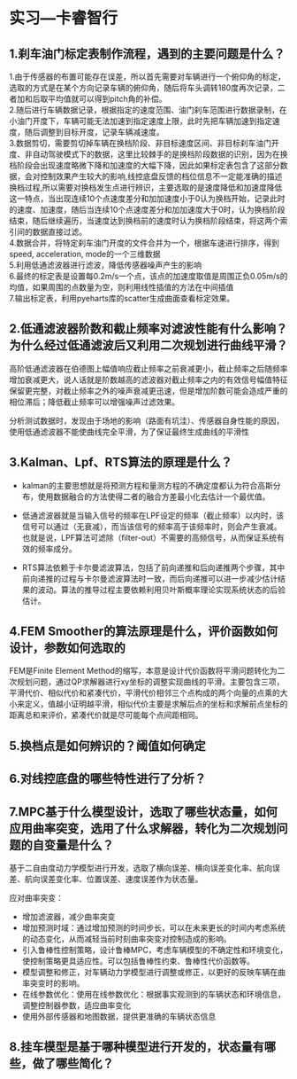# 实习—卡睿智行
## 1.刹车油门标定表制作流程，遇到的主要问题是什么？
1.由于传感器的布置可能存在误差，所以首先需要对车辆进行一个俯仰角的标定，选取的方式是在某个方向记录车辆的俯仰角，随后将车头调转180度再次记录，二者加和后取平均值就可以得到pitch角的补偿。<br>
2.随后进行车辆数据记录，根据指定的速度范围、油门刹车范围进行数据录制，在小油门开度下，车辆可能无法加速到指定速度上限，此时先把车辆加速到指定速度，随后调整到目标开度，记录车辆减速度。<br>
3.数据剪切，需要剪切掉车辆在换档阶段、非目标速度区间、非目标刹车油门开度、非自动驾驶模式下的数据，这里比较棘手的是换档阶段数据的识别，因为在换档阶段会出现速度略微下降和加速度的大幅下降，因此如果标定表包含了这部分数据，会对控制效果产生较大的影响,线控底盘反馈的档位信息不一定能准确的描述换档过程,所以需要对换档发生点进行辨识，主要选取的是速度降低和加速度降低这一特点，当出现连续10个点速度差分和加加速度小于0认为换档开始，记录此时的速度、加速度，随后当连续10个点速度差分和加加速度大于0时，认为换档阶段结束，随后继续遍历，当速度达到换档前的速度时认为换档阶段结束，将这两个索引间的数据直接过滤。<br>
4.数据合并，将特定刹车油门开度的文件合并为一个，根据车速进行排序，得到speed, acceleration, mode的一个三维数据<br>
5.利用低通滤波器进行滤波，降低传感器噪声产生的影响<br>
6.最终的标定表是设置每0.2m/s一个点，该点的加速度取值是周围正负0.05m/s的均值，如果周围的点数量为空，则利用线性插值的方法在中间插值<br>
7.输出标定表，利用pyeharts库的scatter生成曲面查看标定效果。<br>

## 2.低通滤波器阶数和截止频率对滤波性能有什么影响？为什么经过低通滤波后又利用二次规划进行曲线平滑？
高阶低通滤波器在伯德图上幅值响应截止频率之前衰减更小，截止频率之后随频率增加衰减更大，说人话就是阶数越高的滤波器对截止频率之内的有效信号幅值特征保留更完整，对截止频率之外的噪声衰减更迅速，但是增加阶数可能会造成严重的相位滞后；降低截止频率可以增强噪声过滤效果。


分析测试数据时，发现由于场地的影响（路面有坑洼）、传感器自身性能的原因，使用低通滤波器不能使曲线完全平滑，为了保证最终生成曲线的平滑性

## 3.Kalman、Lpf、RTS算法的原理是什么？
- kalman的主要思想就是将预测方程和量测方程的不确定度都认为符合高斯分布，使用数据融合的方法使得二者的融合方差最小化去估计一个最优值。

- 低通滤波器就是当输入信号的频率在LPF设定的频率（截止频率）以内时，该信号可以通过（无衰减），而当该信号的频率高于该频率时，则会产生衰减。也就是说，LPF算法可滤除（filter-out）不需要的高频信号，从而保证系统有效的频率成分。

- RTS算法依赖于卡尔曼滤波算法，包括了前向递推和后向递推两个步骤，其中前向递推的过程与卡尔曼滤波算法时一致，而后向递推可以进一步减少估计结果的波动。算法的推导过程主要依赖利用贝叶斯概率理论实现系统状态的后验估计。

## 4.FEM Smoother的算法原理是什么，评价函数如何设计，参数如何选取的
FEM是Finite Element Method的缩写，本意是设计代价函数将平滑问题转化为二次规划问题，通过QP求解器进行xy坐标的调整实现曲线的平滑。主要包含三项，平滑代价、相似代价和紧凑代价，平滑代价相邻三个点构成的两个向量的点乘的大小来定义，值越小证明越平滑，相似代价主要是求解后点的坐标和求解前点坐标的距离总和来评价，紧凑代价就是尽可能每个点间距相同。

## 5.换档点是如何辨识的？阈值如何确定

## 6.对线控底盘的哪些特性进行了分析？

## 7.MPC基于什么模型设计，选取了哪些状态量，如何应用曲率突变，选用了什么求解器，转化为二次规划问题的自变量是什么？
基于二自由度动力学模型进行开发，选取了横向误差、横向误差变化率、航向误差、航向误差变化率、位置误差、速度误差作为状态量。

应对曲率突变：
- 增加滤波器，减少曲率突变
- 增加预测时域：通过增加预测的时间步长，可以在未来更长的时间内考虑系统的动态变化，从而减轻当前时刻曲率突变对控制造成的影响。
- 引入鲁棒性控制策略，设计鲁棒MPC，考虑车辆模型的不确定性和环境变化，使控制策略更具适应性。可以包括鲁棒性约束、鲁棒性代价函数等。
- 模型调整和修正，对车辆动力学模型进行调整或修正，以更好的反映车辆在曲率突变时的影响。
- 在线参数优化：使用在线参数优化：根据事实观测到的车辆状态和环境信息，调整控制器参数，适应曲率变化
- 使用外部传感器和地图数据，提供更准确的车辆状态信息

## 8.挂车模型是基于哪种模型进行开发的，状态量有哪些，做了哪些简化？

## 